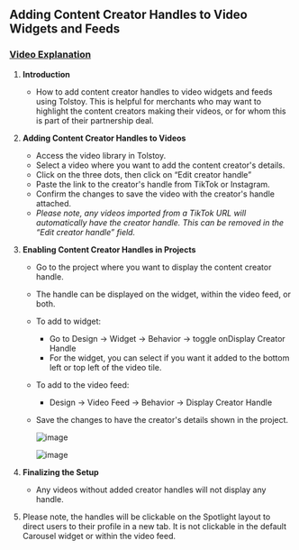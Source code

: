 ## Adding Content Creator Handles to Video Widgets and Feeds

### [Video Explanation](https://www.loom.com/share/3810127a04374cbaafacb3b5d1ad1bba)

1. **Introduction**
    - How to add content creator handles to video widgets and feeds using Tolstoy. This is helpful for merchants who may want to highlight the content creators making their videos, or for whom this is part of their partnership deal.
2. **Adding Content Creator Handles to Videos**
    - Access the video library in Tolstoy.
    - Select a video where you want to add the content creator's details.
    - Click on the three dots, then click on “Edit creator handle”
    - Paste the link to the creator's handle from TikTok or Instagram.
    - Confirm the changes to save the video with the creator's handle attached.
    - *Please note, any videos imported from a TikTok URL will automatically have the creator handle. This can be removed in the “Edit creator handle” field.*
3. **Enabling Content Creator Handles in Projects**
    - Go to the project where you want to display the content creator handle.
    - The handle can be displayed on the widget, within the video feed, or both.
    - To add to widget:
        - Go to Design → Widget → Behavior → toggle onDisplay Creator Handle
        - For the widget, you can select if you want it added to the bottom left or top left of the video tile.
    - To add to the video feed:
        - Design → Video Feed → Behavior → Display Creator Handle
    - Save the changes to have the creator's details shown in the project.

      ![image](https://github.com/user-attachments/assets/de18966f-4df4-4de3-a728-9c4fb3540a13)

      ![image](https://github.com/user-attachments/assets/6e9f72cc-82ed-45f4-a72e-d7544b1faf1b)

1. **Finalizing the Setup**
    - Any videos without added creator handles will not display any handle.
2. Please note, the handles will be clickable on the Spotlight layout to direct users to their profile in a new tab. It is not clickable in the default Carousel widget or within the video feed.

